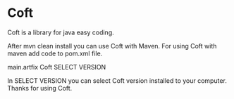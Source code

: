 # Coft
Coft is a library for java easy coding.

After mvn clean install you can use Coft with Maven.
For using Coft with maven add code to pom.xml file.

<dependencies>
	<dependency>
		<groupId>main.artfix</groupId>
		<artifactId>Coft</artifactId>
		<version>SELECT VERSION</version>
	</dependency>
</dependencies>


In SELECT VERSION you can select Coft version installed to your computer.
Thanks for using Coft.
